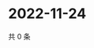 # 2022-11-24

共 0 条

<!-- BEGIN WEIBO -->
<!-- 最后更新时间 Thu Nov 24 2022 15:13:48 GMT+0800 (China Standard Time) -->

<!-- END WEIBO -->
